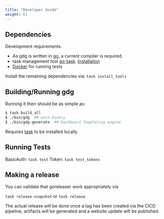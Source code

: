 ```yaml
---
title: "Developer Guide"
weight: 61
---
```


## Dependencies

Development requirements.
  - As gdg is written in [go](https://go.dev/), a current compiler is required.
  - task management tool [go-task](https://github.com/go-task/task). [Installation](https://taskfile.dev/installation/)
  - [Docker](https://www.docker.com/products/docker-desktop/) for running tests

Install the remaining dependencies via: `task install_tools`

## Building/Running gdg

Running it then should be as simple as:

```bash
$ task build_all
$ ./bin/gdg  ## main binary
$ ./bin/gdg-generate  ## Dashboard Templating engine
```

Requires [task](https://github.com/go-task/task.git) to be installed locally

## Running Tests

BasicAuth:
   `task test`
Token:
  `task test_tokens`

## Making a release

You can validate that goreleaser work appropriately via

`task release-snapshot` or `task release`

The actual release will be done once a tag has been created via the CICD pipeline, artifacts will be generated and a website update will be published.
